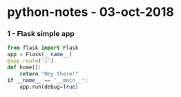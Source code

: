# python-notes - 03-oct-2018

### 1 - Flask simple app

```python
from flask import Flask
app = Flask(__name__)
@app.route('/')
def home():
    return "Hey there!"
if __name__ == '__main__':
    app.run(debug=True)
```
